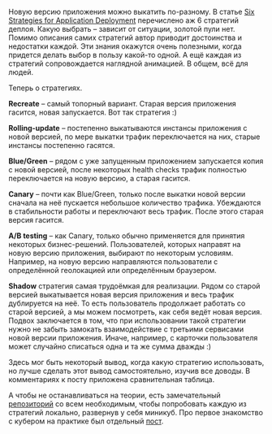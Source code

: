 Новую версию приложения можно выкатить по-разному. В статье [Six Strategies for Application Deployment](https://thenewstack.io/deployment-strategies/) перечислено аж 6 стратегий деплоя. Какую выбрать – зависит от ситуации, золотой пули нет. Помимо описания самих стратегий автор приводит достоинства и недостатки каждой. Эти знания окажутся очень полезными, когда придется делать выбор в пользу какой-то одной. А ещё каждая из стратегий сопровождается наглядной анимацией. В общем, всё для людей.

Теперь о стратегиях.

**Recreate** – самый топорный вариант. Старая версия приложения гасится, новая запускается. Вот так стратегия :)

**Rolling-update** – постепенно выкатываются инстансы приложения с новой версией, по мере выкатки трафик переключается на них, старые инстансы постепенно гасятся.

**Blue/Green** – рядом с уже запущенным приложением запускается копия с новой версией, после некоторых health checks трафик полностью переключается на новую версию, а старая гасится.

**Canary** – почти как Blue/Green, только после выкатки новой версии сначала на неё пускается небольшое количество трафика. Убеждаются в стабильности работы и переключают весь трафик. После этого старая версия гасится.

**A/B testing** – как Canary, только обычно применяется для принятия некоторых бизнес-решений. Пользователей, которых направят на новую версию приложения, выбирают по некоторым условиям. Например, на новую версию направляются пользователи с определённой геолокацией или определённым браузером. 

**Shadow** стратегия самая трудоёмкая для реализации. Рядом со старой версией выкатывается новая версия приложения и весь трафик дублируется на неё. То есть пользователь продолжает работать со старой версией, а мы можем посмотреть, как себя ведёт новая версия. Подвох заключается в том, что при использовании такой стратегии нужно не забыть замокать взаимодействие с третьими сервисами новой версии приложения. Иначе, например, с карточки пользователя может случайно списаться одна и та же сумма дважды :)

Здесь мог быть некоторый вывод, когда какую стратегию использовать, но лучше сделать этот вывод самостоятельно, изучив все доводы. В комментариях к посту приложена сравнительная таблица.

А чтобы не останавливаться на теории, есть замечательный [репозиторий](https://github.com/ContainerSolutions/k8s-deployment-strategies) со всем необходимым, чтобы попробовать каждую из стратегий локально, развернув у себя миникуб. Про первое знакомство с кубером на практике был отдельный [пост](https://t.me/devfm/310).